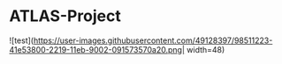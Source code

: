 # ATLAS-Project
![test](https://user-images.githubusercontent.com/49128397/98511223-41e53800-2219-11eb-9002-091573570a20.png| width=48)
